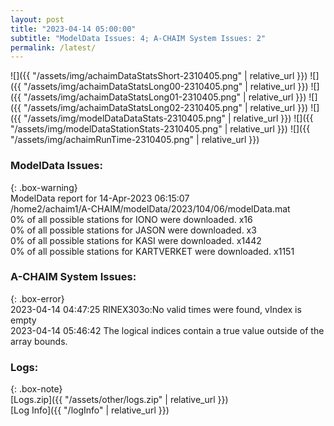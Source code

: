 ```yaml
---
layout: post
title: "2023-04-14 05:00:00"
subtitle: "ModelData Issues: 4; A-CHAIM System Issues: 2"
permalink: /latest/
---
```


![]({{ "/assets/img/achaimDataStatsShort-2310405.png" | relative_url }})
![]({{ "/assets/img/achaimDataStatsLong00-2310405.png" | relative_url }})
![]({{ "/assets/img/achaimDataStatsLong01-2310405.png" | relative_url }})
![]({{ "/assets/img/achaimDataStatsLong02-2310405.png" | relative_url }})
![]({{ "/assets/img/modelDataDataStats-2310405.png" | relative_url }})
![]({{ "/assets/img/modelDataStationStats-2310405.png" | relative_url }})
![]({{ "/assets/img/achaimRunTime-2310405.png" | relative_url }})


### ModelData Issues:  
  
{: .box-warning}  
 ModelData report for 14-Apr-2023 06:15:07   
 /home2/achaim1/A-CHAIM/modelData/2023/104/06/modelData.mat   
 0% of all possible stations for IONO were downloaded. x16   
 0% of all possible stations for JASON were downloaded. x3   
 0% of all possible stations for KASI were downloaded. x1442   
 0% of all possible stations for KARTVERKET were downloaded. x1151   
  
### A-CHAIM System Issues:  
  
{: .box-error}  
2023-04-14 04:47:25 RINEX303o:No valid times were found, vIndex is empty  
2023-04-14 05:46:42 The logical indices contain a true value outside of the array bounds.  

### Logs:  
  
{: .box-note}  
[Logs.zip]({{ "/assets/other/logs.zip" | relative_url }})  
[Log Info]({{ "/logInfo" | relative_url }})  
